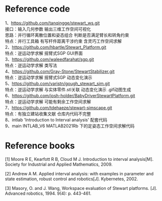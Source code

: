 # Reference code   
1、https://github.com/tanqingge/stewart_ws.git    
接口：输入几何参数 输出三维工作空间可视化         
思路：并行循环离散位置和姿态组合 判断是否满足臂长和转角约束    
特点：并行工具箱 有写杆件距离干涉约束 含灵巧工作空间求解       
2、https://github.com/hbartle/Stewart_Platform.git          
特点：逆运动学求解 摇臂式SGP GUI界面    
3、https://github.com/waleedfarahat/sgp.git    
特点：逆运动学求解 类写法      
4、https://github.com/Gray-Stone/StewartStabilizer.git    
特点：逆运动学求解 摇臂式SGP 动态变化演示      
5、https://github.com/varistn/gough_stewart_sim.git     
特点：逆运动学求解 与实体零件.stl关联 动态变化演示 .gif动图生成         
6、https://github.com/josh-holder/BabyDriverStewartPlatform.git     
特点：逆运动学求解 可能有剩余工作空间求解    
7、https://github.com/tdehaeze/stewart-simscape.git    
特点：有独立建站收集文献 仓库内代码不完整     
8、intlab 'Introduction to Interval analysis' 配套代码             
9、main INTLAB_V6 MATLAB2021Rb 下的定姿态工作空间求解代码
# Reference books
[1] Moore R E, Kearfott R B, Cloud M J. Introduction to interval analysis[M]. Society for Industrial and 
Applied Mathematics, 2009.

[2] Andrew A M. Applied interval analysis: with examples in parameter and state estimation, robust control 
and robotics[J]. Kybernetes, 2002.

[3] Masory, O. and J. Wang, Workspace evaluation of Stewart platforms. [J]. Advanced robotics, 1994. 9(4): 
p. 443-461.
